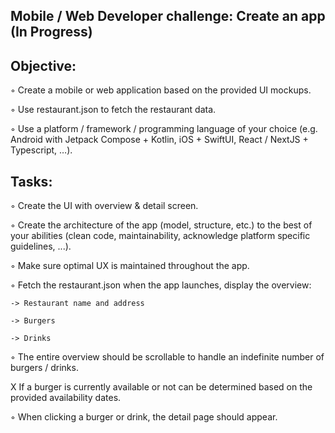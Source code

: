 Mobile / Web Developer challenge: Create an app (In Progress)
---------------------------

Objective:
---------------------------

◦  Create a mobile or web application based on the provided UI mockups.

◦  Use restaurant.json to fetch the restaurant data.

◦  Use a platform / framework / programming language of your choice (e.g. Android with
Jetpack Compose + Kotlin, iOS + SwiftUI, React / NextJS + Typescript, …).


Tasks:
---------------------------
◦ Create the UI with overview & detail screen.

◦ Create the architecture of the app (model, structure, etc.) to the best of your abilities
(clean code, maintainability, acknowledge platform specific guidelines, ...).

◦ Make sure optimal UX is maintained throughout the app.

◦ Fetch the restaurant.json when the app launches, display the overview:

    -> Restaurant name and address

    -> Burgers

    -> Drinks

◦ The entire overview should be scrollable to handle an indefinite number of burgers /
drinks.

X If a burger is currently available or not can be determined based on the provided
availability dates.

◦ When clicking a burger or drink, the detail page should appear.